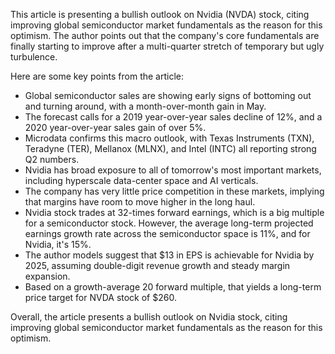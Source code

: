 This article is presenting a bullish outlook on Nvidia (NVDA) stock, citing improving global semiconductor market fundamentals as the reason for this optimism. The author points out that the company's core fundamentals are finally starting to improve after a multi-quarter stretch of temporary but ugly turbulence.

Here are some key points from the article:

*   Global semiconductor sales are showing early signs of bottoming out and turning around, with a month-over-month gain in May.
*   The forecast calls for a 2019 year-over-year sales decline of 12%, and a 2020 year-over-year sales gain of over 5%.
*   Microdata confirms this macro outlook, with Texas Instruments (TXN), Teradyne (TER), Mellanox (MLNX), and Intel (INTC) all reporting strong Q2 numbers.
*   Nvidia has broad exposure to all of tomorrow's most important markets, including hyperscale data-center space and AI verticals.
*   The company has very little price competition in these markets, implying that margins have room to move higher in the long haul.
*   Nvidia stock trades at 32-times forward earnings, which is a big multiple for a semiconductor stock. However, the average long-term projected earnings growth rate across the semiconductor space is 11%, and for Nvidia, it's 15%.
*   The author models suggest that $13 in EPS is achievable for Nvidia by 2025, assuming double-digit revenue growth and steady margin expansion.
*   Based on a growth-average 20 forward multiple, that yields a long-term price target for NVDA stock of $260.

Overall, the article presents a bullish outlook on Nvidia stock, citing improving global semiconductor market fundamentals as the reason for this optimism.